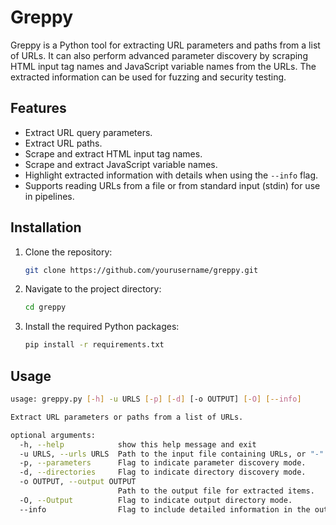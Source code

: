 # Greppy

Greppy is a Python tool for extracting URL parameters and paths from a list of URLs. It can also perform advanced parameter discovery by scraping HTML input tag names and JavaScript variable names from the URLs. The extracted information can be used for fuzzing and security testing.

## Features

- Extract URL query parameters.
- Extract URL paths.
- Scrape and extract HTML input tag names.
- Scrape and extract JavaScript variable names.
- Highlight extracted information with details when using the `--info` flag.
- Supports reading URLs from a file or from standard input (stdin) for use in pipelines.

## Installation

1. Clone the repository:
    ```sh
    git clone https://github.com/yourusername/greppy.git
    ```
2. Navigate to the project directory:
    ```sh
    cd greppy
    ```
3. Install the required Python packages:
    ```sh
    pip install -r requirements.txt
    ```

## Usage

```sh
usage: greppy.py [-h] -u URLS [-p] [-d] [-o OUTPUT] [-O] [--info]

Extract URL parameters or paths from a list of URLs.

optional arguments:
  -h, --help            show this help message and exit
  -u URLS, --urls URLS  Path to the input file containing URLs, or "-" to read from stdin.
  -p, --parameters      Flag to indicate parameter discovery mode.
  -d, --directories     Flag to indicate directory discovery mode.
  -o OUTPUT, --output OUTPUT
                        Path to the output file for extracted items.
  -O, --Output          Flag to indicate output directory mode.
  --info                Flag to include detailed information in the output.
```


